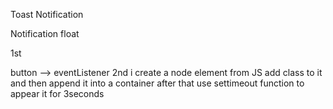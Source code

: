 Toast Notification

Notification float

1st

button --> eventListener
2nd
i create a node element from JS add class to it and then append it into a container
after that use settimeout function to appear it for 3seconds
